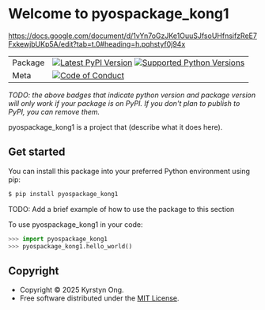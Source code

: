# Welcome to pyospackage_kong1
https://docs.google.com/document/d/1vYn7oGzJKe1OuuSJfsoUHfnsifzReE7FxkewjbUKp5A/edit?tab=t.0#heading=h.pqhstyf0j94x

|        |        |
|--------|--------|
| Package | [![Latest PyPI Version](https://img.shields.io/pypi/v/pyospackage_kong1.svg)](https://pypi.org/project/pyospackage_kong1/) [![Supported Python Versions](https://img.shields.io/pypi/pyversions/pyospackage_kong1.svg)](https://pypi.org/project/pyospackage_kong1/)  |
| Meta   | [![Code of Conduct](https://img.shields.io/badge/Contributor%20Covenant-v2.0%20adopted-ff69b4.svg)](CODE_OF_CONDUCT.md) |

*TODO: the above badges that indicate python version and package version will only work if your package is on PyPI.
If you don't plan to publish to PyPI, you can remove them.*

pyospackage_kong1 is a project that (describe what it does here).

## Get started

You can install this package into your preferred Python environment using pip:

```bash
$ pip install pyospackage_kong1
```

TODO: Add a brief example of how to use the package to this section

To use pyospackage_kong1 in your code:

```python
>>> import pyospackage_kong1
>>> pyospackage_kong1.hello_world()
```

## Copyright

- Copyright © 2025 Kyrstyn Ong.
- Free software distributed under the [MIT License](./LICENSE).
